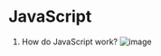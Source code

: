 # JavaScript

1. How do JavaScript work?
![image](https://user-images.githubusercontent.com/44664162/152921948-004d70a9-4745-4e56-97cd-e0821043c6ae.png)
